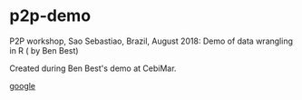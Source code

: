 # p2p-demo
P2P workshop, Sao Sebastiao, Brazil, August 2018: Demo of data wrangling in R ( by Ben Best)

Created during Ben Best's demo at CebiMar.  

[google](http://www.google.com)
